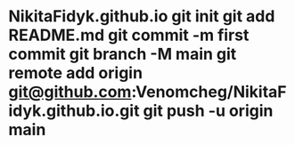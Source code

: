 # NikitaFidyk.github.io git init git add README.md git commit -m first commit git branch -M main git remote add origin git@github.com:Venomcheg/NikitaFidyk.github.io.git git push -u origin main
